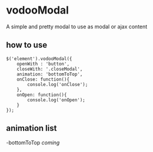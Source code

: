 # vodooModal

A simple and pretty modal to use as modal or ajax content

## how to use
```
$('element').vodooModal({
    openWith : 'button',
    closeWith: '.closeModal',
    animation: 'bottomToTop',
    onClose: function(){
        console.log('onClose');
    },
    onOpen: function(){
        console.log('onOpen');
    }
});
```
## animation list

-bottomToTop
_coming_
